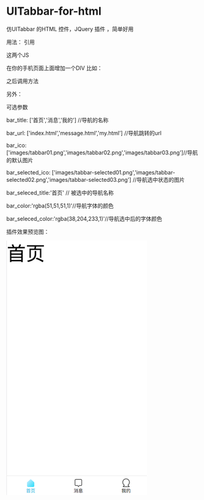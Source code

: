 # UITabbar-for-html
仿UITabbar 的HTML 控件，JQuery 插件 ，简单好用


用法：
引用
<script src="src/js/jquery.min.js"></script>

<script src="src/js/tabbar.js"></script>
这两个JS

在你的手机页面上面增加一个DIV 
比如：

<div class="end"></div>

之后调用方法

<script>
    $(document).ready(function() {

        $(".end").tabbar({bar_seleced_title : '首页'});
    });
</script>


另外：

可选参数

bar_title: ['首页','消息','我的']  //导航的名称


bar_url: ['index.html','message.html','my.html'] //导航跳转的url


bar_ico: ['images/tabbar01.png','images/tabbar02.png','images/tabbar03.png']//导航的默认图片


bar_selected_ico: ['images/tabbar-selected01.png','images/tabbar-selected02.png','images/tabbar-selected03.png'] //导航选中状态的图片


bar_seleced_title:'首页' // 被选中的导航名称

bar_color:'rgba(51,51,51,1)'//导航字体的颜色


bar_seleced_color:'rgba(38,204,233,1)'//导航选中后的字体颜色






插件效果预览图：


 ![image](https://raw.githubusercontent.com/wwwiFanesCom/UITabbar-for-html/master/images/demo.png)

